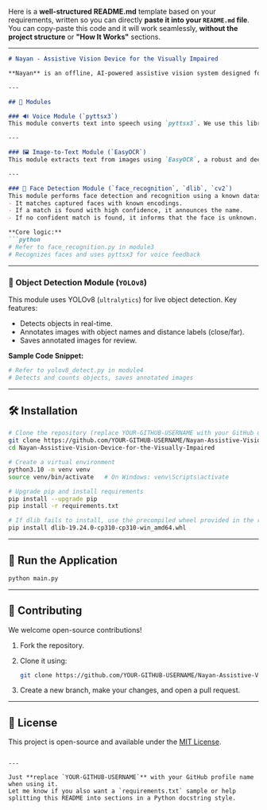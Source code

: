 Here is a **well-structured README.md** template based on your requirements, written so you can directly **paste it into your `README.md` file**.
You can copy-paste this code and it will work seamlessly, **without the project structure** or **"How It Works"** sections.

---

````markdown
# Nayan - Assistive Vision Device for the Visually Impaired

**Nayan** is an offline, AI-powered assistive vision system designed for visually impaired users. It integrates voice feedback, object detection, face recognition, and image-to-text capabilities into a single device.

---

## 🔧 Modules

### 🔊 Voice Module (`pyttsx3`)
This module converts text into speech using `pyttsx3`. We use this library because it works offline, which ensures the device functions even in environments without internet connectivity. It helps the user understand situations via real-time audio feedback.

---

### 🖼️ Image-to-Text Module (`EasyOCR`)
This module extracts text from images using `EasyOCR`, a robust and deep learning-based OCR system. The extracted text is then passed to the Voice Module for audio playback to the user.

---

### 👤 Face Detection Module (`face_recognition`, `dlib`, `cv2`)
This module performs face detection and recognition using a known dataset of face images. It encodes all faces during initialization. During operation:
- It matches captured faces with known encodings.
- If a match is found with high confidence, it announces the name.
- If no confident match is found, it informs that the face is unknown.

**Core logic:**
```python
# Refer to face_recognition.py in module3
# Recognizes faces and uses pyttsx3 for voice feedback
````

---

### 🧠 Object Detection Module (`YOLOv8`)

This module uses YOLOv8 (`ultralytics`) for live object detection. Key features:

* Detects objects in real-time.
* Annotates images with object names and distance labels (close/far).
* Saves annotated images for review.

**Sample Code Snippet:**

```python
# Refer to yolov8_detect.py in module4
# Detects and counts objects, saves annotated images
```

---

## 🛠️ Installation

```bash
# Clone the repository (replace YOUR-GITHUB-USERNAME with your GitHub username)
git clone https://github.com/YOUR-GITHUB-USERNAME/Nayan-Assistive-Vision-Device-for-the-Visually-Impaired.git
cd Nayan-Assistive-Vision-Device-for-the-Visually-Impaired

# Create a virtual environment
python3.10 -m venv venv
source venv/bin/activate   # On Windows: venv\Scripts\activate

# Upgrade pip and install requirements
pip install --upgrade pip
pip install -r requirements.txt

# If dlib fails to install, use the precompiled wheel provided in the repo:
pip install dlib‑19.24.0‑cp310‑cp310‑win_amd64.whl
```

---

## 🚀 Run the Application

```bash
python main.py
```

---

## 🤝 Contributing

We welcome open-source contributions!

1. Fork the repository.
2. Clone it using:

   ```bash
   git clone https://github.com/YOUR-GITHUB-USERNAME/Nayan-Assistive-Vision-Device-for-the-Visually-Impaired.git
   ```
3. Create a new branch, make your changes, and open a pull request.

---

## 📃 License

This project is open-source and available under the [MIT License](LICENSE).

```

---

Just **replace `YOUR-GITHUB-USERNAME`** with your GitHub profile name when using it.  
Let me know if you also want a `requirements.txt` sample or help splitting this README into sections in a Python docstring style.
```
